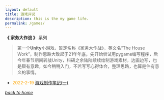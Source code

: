```yaml
---
layout: default
title: 游戏评说
description: this is the my game life.
permalink: /games/
---
```


**《 家务大作战 》** 系列
> 第一个**Unity**小游戏，暂定名称《家务大作战》，英文名“The House Work”。制作思路大致起于21年年底，先开始尝试用pygame编写程序，后今年春节期间转战Unity，科研之余陆陆续续绘制游戏素材，边画边写，也是颇有意趣，如今稍稍入门，不若写写心得体会，整理思路，也算是件有意义的事情。

- <font color=orange> 2022-2-19 </font>[游戏制作笔记(一)](/games/thehousework/stage1)

[*back to home*](https://fiiish-yu.github.io/)